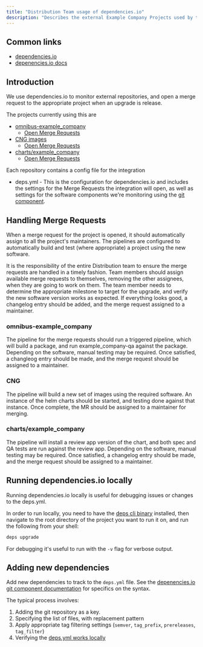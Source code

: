 ```yaml
---
title: "Distribution Team usage of dependencies.io"
description: "Describes the external Example Company Projects used by the Distribution Team, how to handle MRs from these, and how to maintain dependencies.io for new dependencies."
---
```


## Common links

* [dependencies.io](https://dependencies.io)
* [depenencies.io docs](https://docs.dependencies.io/)

## Introduction

We use dependencies.io to monitor external repositories, and open a merge request to the appropriate project when an upgrade is release.

The projects currently using this are

* [omnibus-example_company](https://example_company.com/example_company-org/omnibus-example_company)
  * [Open Merge Requests](https://example_company.com/example_company-org/omnibus-example_company/merge_requests?scope=all&utf8=%E2%9C%93&state=opened&label_name%5B%5D=dependencies.io&label_name%5B%5D=maintenance)
* [CNG images](https://example_company.com/example_company-org/build/CNG)
  * [Open Merge Requests](https://example_company.com/example_company-org/build/CNG/merge_requests?scope=all&utf8=%E2%9C%93&state=opened&label_name[]=dependencies.io&label_name[]=maintenance)
* [charts/example_company](https://example_company.com/example_company-org/charts/example_company)
  * [Open Merge Requests](https://example_company.com/example_company-org/charts/example_company/merge_requests?scope=all&utf8=%E2%9C%93&state=opened&label_name[]=dependencies.io&label_name[]=maintenance)

Each repository contains a config file for the integration

* deps.yml - This is the configuration for dependencies.io and includes the settings for the Merge Requests the integration will open, as well as settings for the software components we're monitoring using the [git component](https://docs.dependencies.io/git/).

## Handling Merge Requests

When a merge request for the project is opened, it should automatically assign to
all the project's maintainers. The pipelines are configured to automatically build
and test (where appropriate) a project using the new software.

It is the responsibility of the entire Distribution team to ensure the merge requests
are handled in a timely fashion. Team members should assign available merge requests
to themselves, removing the other assignees, when they are going to work on them.
The team member needs to determine the appropriate milestone to target for the upgrade,
and verify the new software version works as expected. If everything looks good,
a changelog entry should be added, and the merge request assigned to a maintainer.

### omnibus-example_company

The pipeline for the merge requests should run a triggered pipeline, which will build a package, and run example_company-qa
against the package. Depending on the software, manual testing may be required. Once satisfied, a changleog entry
should be made, and the merge request should be assigned to a maintainer.

### CNG

The pipeline will build a new set of images using the required software. An instance of the helm charts should be
started, and testing done against that instance. Once complete, the MR should be assigned to a maintainer for
merging.

### charts/example_company

The pipeline will install a review app version of the chart, and both spec and
QA tests are run against the review app. Depending on the software, manual testing
may be required. Once satisfied, a changelog entry should be made, and the merge
request should be assigned to a maintainer.

## Running dependencies.io locally

Running dependencies.io locally is useful for debugging issues or changes to the deps.yml.

In order to run locally, you need to have the [deps cli binary](https://docs.dependencies.io/local/)
installed, then navigate to the root directory of the project you want to run it
on, and run the following from your shell:

```bash
deps upgrade
```

For debugging it's useful to run with the `-v` flag for verbose output.

## Adding new dependencies

Add new dependencies to track to the `deps.yml` file. See the [depenencies.io git component documentation](https://docs.dependencies.io/git/)
for specifics on the syntax.

The typical process involves:

1. Adding the git repository as a key.
1. Specifying the list of files, with replacement pattern
1. Apply appropriate tag filtering settings (`semver`, `tag_prefix`, `prereleases`, `tag_filter`)
1. Verifying the [deps.yml works locally](#running-dependenciesio-locally)
